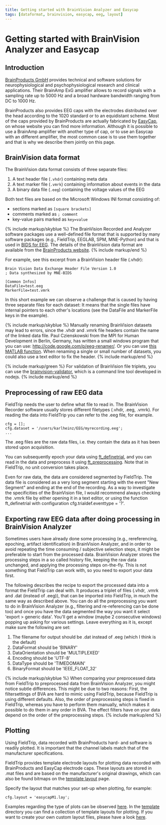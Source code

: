 ```yaml
---
title: Getting started with BrainVision Analyzer and Easycap
tags: [dataformat, brainvision, easycap, eeg, layout]
---
```


# Getting started with BrainVision Analyzer and Easycap

## Introduction

[BrainProducts GmbH](http://www.brainproducts.com) provides technical and software solutions for neurophysiological and psychophysiological research and clinical applications. Their BrainAmp ExG amplifier allows to record signals with a sampling rate up to 5000 Hz and a broad hardware bandwidth ranging from DC to 1000 Hz.

BrainProducts also provides EEG caps with the electrodes distributed over the head according to the 1020 standard or to an equidistant scheme. Most of the caps provided by BrainProducts are actually fabricated by [EasyCap](http://www.easycap.de), on whose website you can find more information. Although it is possible to use a BrainAmp amplifier with another type of cap, or to use an Easycap with an different amplifier, the most common case is to use them together and that is why we describe them jointly on this page.

##  BrainVision data format

The BrainVision data format consists of three separate files:

1. A text header file (`.vhdr`) containing meta data
2. A text marker file (`.vmrk`) containing information about events in the data
3. A binary data file (`.eeg`) containing the voltage values of the EEG

Both text files are based on the Microsoft Windows INI format consisting of:

- sections marked as `[square brackets]`
- comments marked as `; comment`
- key-value pairs marked as `key=value`

{% include markup/skyblue %}
The BrainVision Recorded and Analyzer software packages use a well-defined file format that is supported by many software packages (e.g., FieldTrip, EEGLAB, SPM, MNE-Python) and that is used in [BIDS for EEG](https://psyarxiv.com/63a4y). The details of the BrainVision data format are available from the [BrainProducts website](https://www.brainproducts.com/productdetails.php?id=21&tab=5).
{% include markup/end %}

For example, see this excerpt from a BrainVision header file (.vhdr):

    Brain Vision Data Exchange Header File Version 1.0
    ; Data synthesized by MNE-BIDS

    [Common Infos]
    DataFile=test.eeg
    MarkerFile=test.vmrk

In this short example we can observe a challenge that is caused by having three separate files for each dataset: It means that the single files have internal pointers to each other's locations (see the DataFile and MarkerFile keys in the example).

{% include markup/skyblue %}
Manually renaming BrainVision datasets may lead to errors, since the .vhdr and .vmrk file headers contain the name of the linked data file. Paul Czienskowski from the MPI for Human Development in Berlin, Germany, has written a small windows program that you can use: http://code.google.com/p/eeg-renamer/. Or you can use [this MATLAB function](https://gist.github.com/CPernet/e037df46e064ca83a49fb4c595d4566a). When renaming a single or small number of datasets, you could also use a text editor to fix the header.
{% include markup/end %}

{% include markup/green %}
For validation of BrainVision file triplets, you can use the [brainvision-validator](https://github.com/sappelhoff/brainvision-validator), which is a command line tool developed in nodejs.
{% include markup/end %}

## Preprocessing of raw EEG data

FieldTrip needs the user to define what file to read in. The BrainVision Recorder software usually stores different filetypes (.vhdr, .eeg, .vmrk). For reading the data into FieldTrip you can refer to the .eeg file, for example.

    cfg = [];
    cfg.dataset = '/users/karlheinz/EEG/myrecording.eeg';
    ...

The .eeg files are the raw data files, i.e. they contain the data as it has been stored upon acquisition.

You can subsequently epoch your data using [ft_definetrial](/reference/ft_definetrial), and you can read in the data and preprocess it using [ft_preprocessing](/reference/ft_preprocessing). Note that in FieldTrip, no unit conversion takes place.

Even for raw data, the data are considered segmented by FieldTrip. The data file is considered as a very long segment starting with the event "New Segment" and ending at the end of the recording. As a way to investigate the specificities of the BrainVision file, I would recommend always checking the .vmrk file by either opening it in a text editor, or using the function ft_definetrial with configuration cfg.trialdef.eventtype = '?'.

## Exporting raw EEG data after doing processing in BrainVision Analyzer

Sometimes users have already done some processing (e.g., rereferencing, epoching, artifact identification) in BrainVision Analyzer, and in order to avoid repeating the time consuming / subjective selection steps, it might be preferable to start from the processed data. BrainVision Analyzer stores the processing steps in a so called history file, keeping the raw data unchanged, and applying the processing steps on-the-fly. This is not something that FieldTrip can work with, so you need to export your data first.

The following describes the recipe to export the processed data into a format the FieldTrip can deal with. It produces a triplet of files (.vhdr, .vmrk and .dat (instead of .eeg)), that can be imported into FieldTrip, in much the same way as described above.
You can do all the preprocessing you want to do in BrainVision Analyzer (e.g., filtering and re-referencing can be done too) and once you have the data segmented the way you want it select 'export > generic data'. You'll get a window (maybe 2 consecutive windows) popping up asking for various settings. Leave everything as it is, except make sure the following are set:

1.  The filename for output should be .dat instead of .eeg (which I think is the default)
2.  DataFormat should be 'BINARY'
3.  DataOrientation should be 'MULTIPLEXED'
4.  Encoding should be 'UTF-8'
5.  DataType should be 'TIMEDOMAIN'
6.  BinaryFormat should be 'IEEE_FLOAT_32'

{% include markup/skyblue %}
When comparing your preprocessed data from FieldTrip to preprocessed data from BrainVision Analyzer, you might notice subtle differences. This might be due to two reasons: First, the filtersettings of BVA are hard to mimic using FieldTrip, because FieldTrip is using different defaults. Also, the order of preprocessing steps is fixed in FieldTrip, whereas you have to perform them manually, which makes it possible to do them in any order in BVA. The effect filters have on your data depend on the order of the preprocessing steps.
{% include markup/end %}

## Plotting

Using FieldTrip, data recorded with BrainProducts hard- and software is readily plotted. It is important that the channel labels match that of the manufacturer specifications.

FieldTrip provides template electrode layouts for plotting data recorded with BrainProducts and EasyCap electrode caps. These layouts are stored in .mat files and are based on the manufacturer's original drawings, which can also be found bitmaps on the [template layout](/template/layout/#easycap) page.

Specify the layout that matches your set-up when plotting, for example:

    cfg.layout = 'easycapM1.lay';

Examples regarding the type of plots can be observed [here](/tutorial/plotting). In the [template](/template/layout) directory you can find a collection of template layouts for plotting. If you want to create your own custom layout files, please have a look [here](/tutorial/layout).
